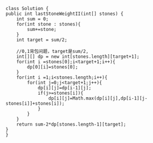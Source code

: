     class Solution {
    public int lastStoneWeightII(int[] stones) {
        int sum = 0;
        for(int stone : stones){
            sum+=stone;
        }
        int target = sum/2;
        
        //0,1背包问题，target是sum/2,
        int[][] dp = new int[stones.length][target+1];
        for(int i =stones[0];i<target+1;i++){
            dp[0][i]=stones[0];
        }
        for(int i =1;i<stones.length;i++){
            for(int j=0;j<target+1;j++){
                dp[i][j]=dp[i-1][j];
                if(j>=stones[i]){
                    dp[i][j]=Math.max(dp[i][j],dp[i-1][j-stones[i]]+stones[i]);
                }
            }
        }
        return sum-2*dp[stones.length-1][target];
    }
    }
